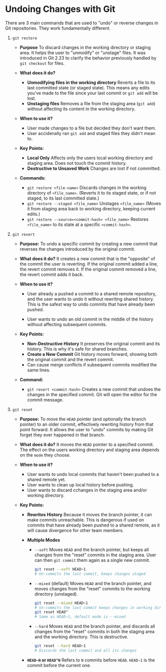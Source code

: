 # Undoing Changes with Git

There are 3 main commands that are used to "undo" or reverse changes in Git
repositories. They work fundamentally different.

1. `git restore`

    - **Purpose**
        To discard changes in the working directory or staging area. It helps
        the user to "unmodify" or "unstage" files. It was introduced in Git
        2.23 to clarify the behavior previously handled by `git checkout` for
        files.

    - **What does it do?**
        - **Unmodifying files in the working directory**
            Reverts a file to its last committed state (or staged state). This
            means any edits you've made to the file since your last commit or
            `git add` will be lost.
        - **Unstaging files**
            Removes a file from the staging area (`git add`) without affecting
            its content in the working directory.

    - **When to use it?**
        - User made changes to a file but decided they don't want them.
        - User accidenally ran `git add` and staged files they didn't mean to.

    - **Key Points:**
        - **Local Only**
            Affects only the users local working directory and staging area.
            Does not touch the commit history.
        - **Destructive to Unsaved Work**
            Changes are lost if not committed.

    - **Commands:**
        - `git restore <file-name>`
            Discards changes in the working directory of `<file_name>`.
            (Reverts it to its staged state, or if not staged, to its last
            committed state.)
        - `git restore --staged <file_name>`
            Unstages `<file_name>` (Moves it from staging area back to working
            directory, keeping current edits.)
        - `git restore --source=<commit-hash> <file_name>`
            Restores `<file_name>` to its state at a specific `<commit-hash>`.

2. `git revert`

    - **Purpose:** To undo a specific commit by creating a new commit that
        reverses the changes introduced by the original commit.

    - **What does it do?**
        It creates a new commit that is the "opposite" of the commit the user
        is reverting. If the original commit added a line, the revert commit
        removes it. If the original commit removed a line, the revert commit
        adds it back.

    - **When to use it?**
        - User already a pushed a commit to a shared remote repository, and the
        user wants to undo it without rewriting shared history. This is the
        safest way to undo commits that have already been pushed.

        - User wants to undo an old commit in the middle of the history without
        affecting subsequent commits.

    - **Key Points:**
        - **Non-Destructive History**
            It preserves the original commit and its history. This is why it's
            safe for shared branches.
        - **Create a New Commit**
            Git history moves forward, showing both the original commit and the
            revert commit.
        - Can cause merge conflicts if subsequent commits modified the same
        lines.

    - **Command:**
        - `git revert <commit-hash>`
            Creates a new commit that undoes the changes in the specified
            commit. Git will open the editor for the commit message.

3. `git reset`

    - **Purpose:** To move the `HEAD` pointer (and optionally the branch
        pointer) to an older commit, effectively rewriting history from that
        point forward. It allows the user to "undo" commits by making Git
        forget they ever happened in that branch.

    - **What does it do?**
        It moves the `HEAD` pointer to a specified commit. The effect on the
        users working directory and staging area depends on the `mode` they
        choose.

    - **When to use it?**
        - User wants to undo local commits that haven't been pushed to a shared
        remote yet.
        - User wants to clean up local history before pushing.
        - User wants to discard cchanges in the staging area and/or working
        directory.

    - **Key Points:**
        - **Rewrites History**
            Because it moves the branch pointer, it can make commits
            unreachable. This is dangerous if used on commits that have already
            been pushed to a shared remote, as it will cause divergence for
            other team members.

        - **Multiple Modes**
            - `--soft`
                Moves `HEAD` and the branch pointer, but keeps all changes from
                the "reset" commits in the staging area. User can then
                `git commit` them again as a single new commit.
                ```bash session
                git reset --soft HEAD~1
                # Un-commits the last commit, keeps changes staged
                ```
            - `--mixed` (default)
                Moves `HEAD` and the branch pointer, and moves changes from the
                "reset" commits to the working directory (unstaged).
                ```bash session
                git reset --mixed HEAD~1
                # Un-commits the last commit keeps changes in working directory
                git reset HEAD^
                # Same as HEAD~1, default mode is --mixed
                ```
            - `--hard`
                Moves `HEAD` and the branch pointer, and discards all changes
                from the "reset" commits in both the staging area and the
                working directory. This is destructive.
                ```bash session
                git reset --hard HEAD~1
                # Discards the last commit and all its changes
                ```


        - **`HEAD~N` or `HEAD^N`**
            Refers to `N` commits before `HEAD`. `HEAD~1` is the commit before
            the current one.
